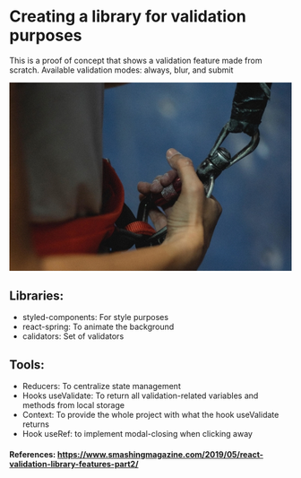 # Creating a library for validation purposes

This is a proof of concept that shows a validation feature made from scratch.
Available validation modes: always, blur, and submit 

![Image of validation](/src/utils/images/validate.png)

## Libraries:
- styled-components: For style purposes
- react-spring: To animate the background
- calidators: Set of validators
## Tools:
- Reducers: To centralize state management
- Hooks useValidate: To return all validation-related variables and methods from local storage
- Context: To provide the whole project with what the hook useValidate returns 
- Hook useRef: to implement modal-closing when clicking away

#### References: https://www.smashingmagazine.com/2019/05/react-validation-library-features-part2/


